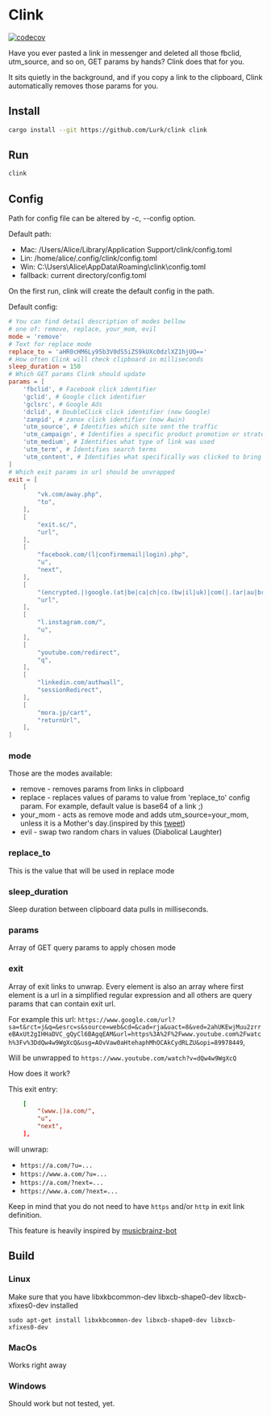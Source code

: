 # Clink

[![codecov](https://codecov.io/gh/Lurk/clink/graph/badge.svg?token=8GDMOGEL4C)](https://codecov.io/gh/Lurk/clink)

Have you ever pasted a link in messenger and deleted all those fbclid, utm_source, and so on, GET params by hands? Clink does that for you.

It sits quietly in the background, and if you copy a link to the clipboard, Clink automatically removes those params for you.

## Install

```sh
cargo install --git https://github.com/Lurk/clink clink 
```

## Run

```sh
clink
```

## Config

Path for config file can be altered by -c, --config option.

Default path:
* Mac: /Users/Alice/Library/Application Support/clink/config.toml
* Lin: /home/alice/.config/clink/config.toml
* Win: C:\Users\Alice\AppData\Roaming\clink\config.toml
* fallback: current directory/config.toml


On the first run, clink will create the default config in the path.

Default config:

```toml
# You can find detail description of modes bellow
# one of: remove, replace, your_mom, evil
mode = 'remove' 
# Text for replace mode  
replace_to = 'aHR0cHM6Ly95b3V0dS5iZS9kUXc0dzlXZ1hjUQ==' 
# How often Clink will check clipboard in milliseconds
sleep_duration = 150
# Which GET params Clink should update
params = [
    'fbclid', # Facebook click identifier
    'gclid', # Google click identifier
    'gclsrc', # Google Ads
    'dclid', # DoubleClick click identifier (now Google)
    'zanpid', # zanox click identifier (now Awin)
    'utm_source', # Identifies which site sent the traffic 
    'utm_campaign', # Identifies a specific product promotion or strategic campaign
    'utm_medium', # Identifies what type of link was used
    'utm_term', # Identifies search terms
    'utm_content', # Identifies what specifically was clicked to bring the user to the site
]
# Which exit params in url should be unvrapped
exit = [
    [
        "vk.com/away.php",
        "to",
    ],
    [
        "exit.sc/",
        "url",
    ],
    [
        "facebook.com/(l|confirmemail|login).php",
        "u",
        "next",
    ],
    [
        "(encrypted.|)google.(at|be|ca|ch|co.(bw|il|uk)|com(|.(ar|au|br|eg|tr|tw))|cl|de|dk|es|fr|nl|pl|se)/url",
        "url",
    ],
    [
        "l.instagram.com/",
        "u",
    ],
    [
        "youtube.com/redirect",
        "q",
    ],
    [
        "linkedin.com/authwall",
        "sessionRedirect",
    ],
    [
        "mora.jp/cart",
        "returnUrl",
    ],
] 
```

### mode

Those are the modes available:

* remove - removes params from links in clipboard
* replace - replaces values of params to value from 'replace_to' config param. For example, default value is base64 of a link ;) 
* your_mom - acts as remove mode and adds utm_source=your_mom, unless it is a Mother's day.(inspired by this [tweet](https://twitter.com/ftrain/status/1359138516681314311?s=21))
* evil -  swap two random chars in values (Diabolical Laughter)

### replace_to

This is the value that will be used in replace mode

### sleep_duration

Sleep duration between clipboard data pulls in milliseconds. 


### params

Array of GET query params to apply chosen mode

### exit

Array of exit links to unwrap. Every element is also an array where first element is a url in a simplified regular
expression and all others are query params that can contain exit url.

For example this url: `https://www.google.com/url?sa=t&rct=j&q=&esrc=s&source=web&cd=&cad=rja&uact=8&ved=2ahUKEwjMuu2zrreBAxUt2gIHHaDVC_gQyCl6BAgqEAM&url=https%3A%2F%2Fwww.youtube.com%2Fwatch%3Fv%3DdQw4w9WgXcQ&usg=AOvVaw0aHtehaphMhOCAkCydRLZU&opi=89978449`, 

Will be unwrapped to `https://www.youtube.com/watch?v=dQw4w9WgXcQ`

How does it work? 

This exit entry: 
```toml
    [
        "(www.|)a.com/",
        "u",
        "next",
    ],
```

will unwrap:

* `https://a.com/?u=...`
* `https://www.a.com/?u=...`
* `https://a.com/?next=...`
* `https://www.a.com/?next=...`

Keep in mind that you do not need to have `https` and/or `http` in exit link definition. 

This feature is heavily inspired by [musicbrainz-bot](https://github.com/Freso/musicbrainz-bot/blob/82e37124cdea83f639d133136809fcb898a3ff2b/exit_url_cleanup.py#L19-L38)

## Build

### Linux

Make sure that you have libxkbcommon-dev libxcb-shape0-dev libxcb-xfixes0-dev installed 
```
sudo apt-get install libxkbcommon-dev libxcb-shape0-dev libxcb-xfixes0-dev
```

### MacOs

Works right away

### Windows

Should work but not tested, yet.

